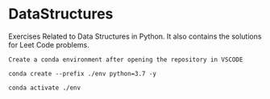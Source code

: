 # DataStructures
Exercises Related to Data Structures in Python. It also contains the solutions for Leet Code problems.

`Create a conda environment after opening the repository in VSCODE`
```
conda create --prefix ./env python=3.7 -y
```
```
conda activate ./env
```

